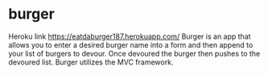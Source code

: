 # burger
Heroku link https://eatdaburger187.herokuapp.com/
Burger is an app that allows you to enter a desired burger name into a form and then append to your list of burgers to devour.
Once devoured the burger then pushes to the devoured list.  Burger utilizes the MVC framework.
